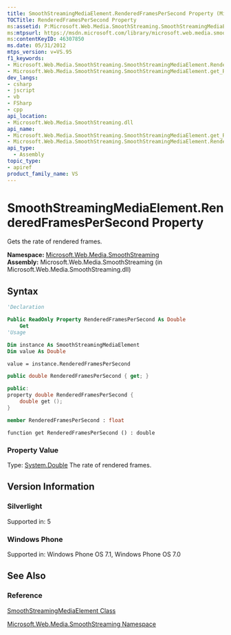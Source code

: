 ```yaml
---
title: SmoothStreamingMediaElement.RenderedFramesPerSecond Property (Microsoft.Web.Media.SmoothStreaming)
TOCTitle: RenderedFramesPerSecond Property
ms:assetid: P:Microsoft.Web.Media.SmoothStreaming.SmoothStreamingMediaElement.RenderedFramesPerSecond
ms:mtpsurl: https://msdn.microsoft.com/library/microsoft.web.media.smoothstreaming.smoothstreamingmediaelement.renderedframespersecond(v=VS.95)
ms:contentKeyID: 46307850
ms.date: 05/31/2012
mtps_version: v=VS.95
f1_keywords:
- Microsoft.Web.Media.SmoothStreaming.SmoothStreamingMediaElement.RenderedFramesPerSecond
- Microsoft.Web.Media.SmoothStreaming.SmoothStreamingMediaElement.get_RenderedFramesPerSecond
dev_langs:
- csharp
- jscript
- vb
- FSharp
- cpp
api_location:
- Microsoft.Web.Media.SmoothStreaming.dll
api_name:
- Microsoft.Web.Media.SmoothStreaming.SmoothStreamingMediaElement.get_RenderedFramesPerSecond
- Microsoft.Web.Media.SmoothStreaming.SmoothStreamingMediaElement.RenderedFramesPerSecond
api_type:
  - Assembly
topic_type:
- apiref
product_family_name: VS
---
```


# SmoothStreamingMediaElement.RenderedFramesPerSecond Property

Gets the rate of rendered frames.

**Namespace:**  [Microsoft.Web.Media.SmoothStreaming](microsoft-web-media-smoothstreaming-namespace_1.md)  
**Assembly:**  Microsoft.Web.Media.SmoothStreaming (in Microsoft.Web.Media.SmoothStreaming.dll)

## Syntax

```vb
'Declaration

Public ReadOnly Property RenderedFramesPerSecond As Double
    Get
'Usage

Dim instance As SmoothStreamingMediaElement
Dim value As Double

value = instance.RenderedFramesPerSecond
```

```csharp
public double RenderedFramesPerSecond { get; }
```

```cpp
public:
property double RenderedFramesPerSecond {
    double get ();
}
```

``` fsharp
member RenderedFramesPerSecond : float
```

```jscript
function get RenderedFramesPerSecond () : double
```

### Property Value

Type: [System.Double](https://msdn.microsoft.com/library/643eft0t\(v=vs.95\))  
The rate of rendered frames.

## Version Information

### Silverlight

Supported in: 5  

### Windows Phone

Supported in: Windows Phone OS 7.1, Windows Phone OS 7.0  

## See Also

### Reference

[SmoothStreamingMediaElement Class](smoothstreamingmediaelement-class-microsoft-web-media-smoothstreaming_1.md)

[Microsoft.Web.Media.SmoothStreaming Namespace](microsoft-web-media-smoothstreaming-namespace_1.md)
